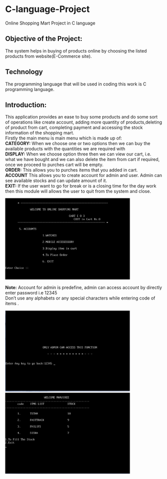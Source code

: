 # C-language-Project
 Online Shopping Mart Project in C language

## Objective of the Project:
The system helps in buying of products online by choosing the listed products from  website(E-Commerce site).

## Technology
The programming language that will be used in coding this work is C programming language.

## Introduction:
This application provides an ease to buy some products and do some sort of operations like create account, adding more quantity of products,deleting of product from cart, completing payment and accessing the stock information of the shopping mart.<br>
Firstly the main menu is  main menu which is made up of:<br>
**CATEGORY:** When we choose one or two options then we can buy the available products with the quantities we are required with<br>
**DISPLAY:** When we choose option three then we can view our cart, i.e. what we have bought and we can also delete the item from cart if required, once we proceed to purches cart will be empty.<br>
**ORDER:** This allows you to purches items that you added in cart.<br>
**ACCOUNT** This allows you to create account for admin and user. Admin can see available stocks and can update amount of it.<br>
**EXIT:** If the user want to go for break or is a closing time for the day work then this module will allows the user to quit from the system and close.

<img src="https://github.com/manjirikolte/C-language-Project/blob/master/screenShot/Screen1.png" width="400" height="260">

**Note:** Account for admin is predefine, admin can access account by directly enter password i.e 12345<br>
  Don’t use any alphabets or any special characters while entering code of items .

<img src="https://github.com/manjirikolte/C-language-Project/blob/master/screenShot/screenshot%20adminAccount.png" width="400" height="260">

<img src="https://github.com/manjirikolte/C-language-Project/blob/master/screenShot/stocks%20info.png" width="400" height="260">





